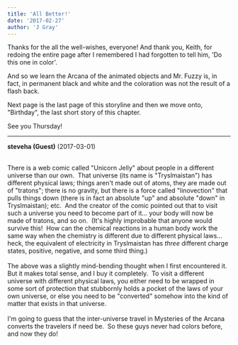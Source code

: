 ```yaml
---
title: 'All Better!'
date: '2017-02-27'
author: 'J Gray'
---
```


<p>Thanks for the all the well-wishes, everyone! And thank you, Keith, for redoing the entire page after I remembered I had forgotten to tell him, 'Do this one in color'.</p><p>And so we learn the Arcana of the animated objects and Mr. Fuzzy is, in fact, in permanent black and white and the coloration was not the result of a flash back.</p><p>Next page is the last page of this storyline and then we move onto, "Birthday", the last short story of this chapter.</p><p>See you Thursday!</p>

---
**steveha (Guest)** (2017-03-01)

<br> There is a web comic called "Unicorn Jelly" about people in a different universe than our own.&nbsp; That universe (its name is "Tryslmaistan") has&nbsp; different physical laws; things aren't made out of atoms, they are made out of "tratons"; there is no gravity, but there is a force called "linovection" that pulls things down (there is in fact an absolute "up" and absolute "down" in Tryslmaistan); etc.&nbsp; And the creator of the comic pointed out that to visit such a universe you need to become part of it... your body will now be made of tratons, and so on.&nbsp; (It's highly improbable that anyone would survive this!&nbsp; How can the chemical reactions in a human body work the same way when the chemistry is different due to different physical laws... heck, the equivalent of electricity in Tryslmaistan has *three* different charge states, positive, negative, and some third thing.)<br><br>The above was a slightly mind-bending thought when I first encountered it.&nbsp; But it makes total sense, and I buy it completely.&nbsp; To visit a different universe with different physical laws, you either need to be wrapped in some sort of protection that stubbornly holds a pocket of the laws of your own universe, or else you need to be "converted" somehow into the kind of matter that exists in that universe.<br><br>I'm going to guess that the inter-universe travel in Mysteries of the Arcana converts the travelers if need be.&nbsp; So these guys never had colors before, and now they do!<br>

